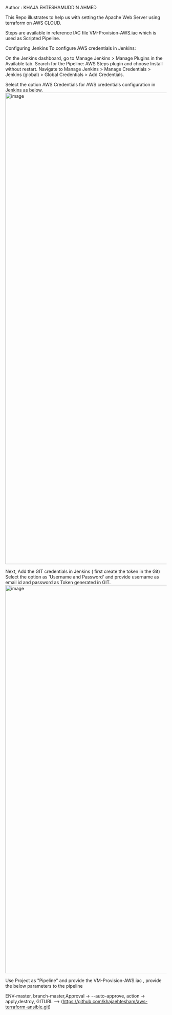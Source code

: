 
Author : KHAJA EHTESHAMUDDIN AHMED

This Repo illustrates to help us with setting the Apache Web Server using terraform on AWS CLOUD.

Steps are available in reference IAC file VM-Provision-AWS.iac which is used as Scripted Pipeline.


Configuring Jenkins
To configure AWS credentials in Jenkins:

On the Jenkins dashboard, go to Manage Jenkins > Manage Plugins in the Available tab. Search for the Pipeline: AWS Steps plugin and choose Install without restart.
Navigate to Manage Jenkins > Manage Credentials > Jenkins (global) > Global Credentials > Add Credentials.

Select the option AWS Credentials for AWS credentials configuration in Jenkins as below.
<img width="1467" alt="image" src="https://github.com/ehteshamkhaja/ec2-instance-creation-using-terraform/assets/27899831/a8779b05-5c59-432c-aec3-e03422bb4d73">


Next, Add the GIT credentials in Jenkins ( first create the token in the Git)
Select the option as 'Username and Password' and provide username as email id and password as Token generated in GIT.
<img width="1208" alt="image" src="https://github.com/ehteshamkhaja/ec2-instance-creation-using-terraform/assets/27899831/a5a2a562-da21-47fb-998b-962d1d6b3159">

Use Project as "Pipeline" and provide the VM-Provision-AWS.iac , provide the below parameters to the pipeline

ENV-master, branch-master,Approval -> --auto-approve, action -> apply,destroy, GITURL --> (https://github.com/khajaehtesham/aws-terraform-ansible.git)
